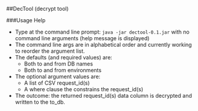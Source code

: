 ##DecTool (decrypt tool)

###Usage Help
* Type at the command line prompt: `java -jar dectool-0.1.jar`
with no command line arguments (help message is displayed)
* The command line args are in alphabetical order and currently working to reorder the argument list.
* The defaults (and required values) are:
  * Both to and from DB names
  * Both to and from environments
 * The optional argument values are:
   * A list of CSV request_id(s)
   * A where clause the constrains the request_id(s)
 * The outcome: the returned request_id(s) data column is decrypted and written to the to_db.